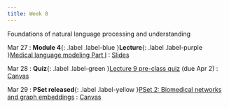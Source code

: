 ```yaml
---
title: Week 8
---
```


Foundations of natural language processing and understanding

Mar 27
: **Module 4**{: .label .label-blue }**Lecture**{: .label .label-purple }[Medical language modeling Part I](#)
  : [Slides](#)

Mar 28
: **Quiz**{: .label .label-green }[Lecture 9 pre-class quiz](#) (due Apr 2)
  : [Canvas](https://canvas.harvard.edu/courses/117878)

Mar 29
: **PSet released**{: .label .label-yellow }[PSet 2: Biomedical networks and graph embeddings](#)
  : [Canvas](https://canvas.harvard.edu/courses/117878)
